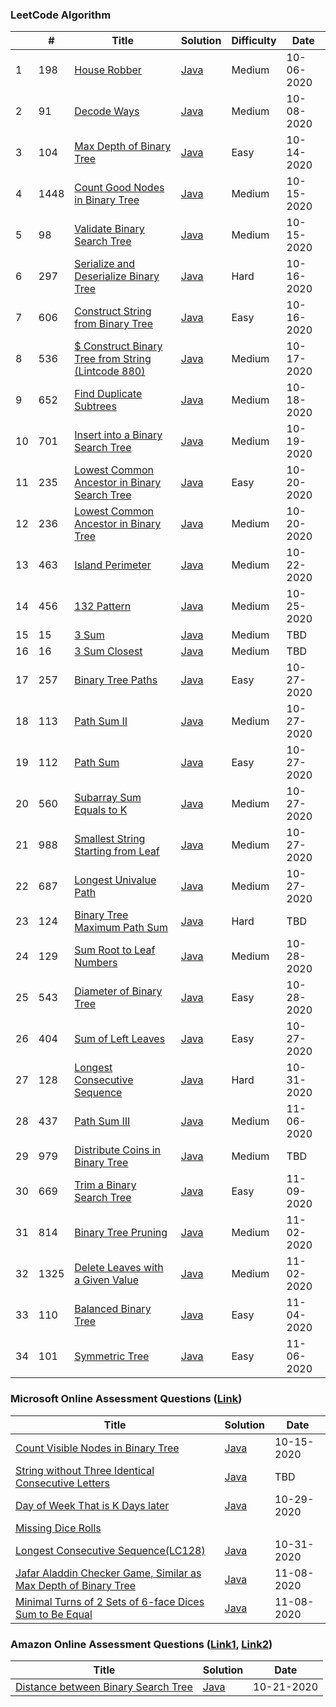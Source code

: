 ### LeetCode Algorithm


|| # | Title | Solution | Difficulty | Date |
|---|---| ----- | -------- | ---------- | ---- |
|1|198|[House Robber](https://leetcode.com/problems/house-robber/)|[Java](https://github.com/yiyiwii/leetcodeProb/blob/master/src/main/java/com/yiyiwii/leetcode/editor/en/HouseRobber.java)|Medium|10-06-2020|
|2|91| [Decode Ways](https://leetcode.com/problems/decode-ways/)|[Java](https://github.com/yiyiwii/leetcodeProb/blob/master/src/main/java/com/yiyiwii/leetcode/editor/en/DecodeWays.java)|Medium|10-08-2020|
|3|104| [Max Depth of Binary Tree](https://leetcode.com/problems/maximum-depth-of-binary-tree/) |[Java](https://github.com/yiyiwii/leetcodeProb/blob/master/src/main/java/com/yiyiwii/leetcode/editor/en/MaximumDepthOfBinaryTree.java) |Easy| 10-14-2020|
|4|1448|[Count Good Nodes in Binary Tree](https://leetcode.com/problems/count-good-nodes-in-binary-tree/)|[Java](https://github.com/yiyiwii/leetcodeProb/blob/master/src/main/java/com/yiyiwii/leetcode/editor/en/CountGoodNodesInBinaryTree.java) |Medium|10-15-2020|
|5|98|[Validate Binary Search Tree](https://leetcode.com/problems/validate-binary-search-tree/)|[Java](https://github.com/yiyiwii/leetcodeProb/blob/master/src/main/java/com/yiyiwii/leetcode/editor/en/ValidateBinarySearchTree.java)| Medium| 10-15-2020|
|6|297|[Serialize and Deserialize Binary Tree](https://leetcode.com/problems/serialize-and-deserialize-binary-tree/)|[Java](https://github.com/yiyiwii/leetcodeProb/blob/master/src/main/java/com/yiyiwii/leetcode/editor/en/SerializeAndDeserializeBinaryTree.java)|Hard|10-16-2020|
|7|606|[Construct String from Binary Tree](https://leetcode.com/problems/construct-string-from-binary-tree/)|[Java](https://github.com/yiyiwii/leetcodeProb/blob/master/src/main/java/com/yiyiwii/leetcode/editor/en/ConstructStringFromBinaryTree.java)|Easy|10-16-2020|
|8|536|[$ Construct Binary Tree from String](https://leetcode.com/problems/construct-binary-tree-from-string/) [(Lintcode 880)](https://www.lintcode.com/problem/construct-binary-tree-from-string/description) | [Java](https://github.com/yiyiwii/leetcodeProb/blob/master/src/main/java/com/yiyiwii/leetcode/editor/en/ConstructBinaryTreeFromString.java)|Medium|10-17-2020|
|9|652|[Find Duplicate Subtrees](https://leetcode.com/problems/find-duplicate-subtrees/)|[Java](https://github.com/yiyiwii/leetcodeProb/blob/master/src/main/java/com/yiyiwii/leetcode/editor/en/FindDuplicateSubtrees.java) | Medium | 10-18-2020|
|10|701|[Insert into a Binary Search Tree](https://leetcode.com/problems/insert-into-a-binary-search-tree/)|[Java](https://github.com/yiyiwii/leetcodeProb/blob/master/src/main/java/com/yiyiwii/leetcode/editor/en/InsertIntoABinarySearchTree.java)|Medium|10-19-2020|
|11|235|[Lowest Common Ancestor in Binary Search Tree](https://leetcode.com/problems/lowest-common-ancestor-of-a-binary-search-tree/)|[Java](https://github.com/yiyiwii/leetcodeProb/blob/master/src/main/java/com/yiyiwii/leetcode/editor/en/LowestCommonAncestorOfABinarySearchTree.java)|Easy|10-20-2020|
|12|236|[Lowest Common Ancestor in Binary Tree](https://leetcode.com/problems/lowest-common-ancestor-of-a-binary-tree/)|[Java](https://github.com/yiyiwii/leetcodeProb/blob/master/src/main/java/com/yiyiwii/leetcode/editor/en/LowestCommonAncestorOfABinaryTree.java)|Medium|10-20-2020|
|13|463|[Island Perimeter](https://leetcode.com/problems/island-perimeter/) |[Java](https://github.com/yiyiwii/leetcodeProb/blob/master/src/main/java/com/yiyiwii/leetcode/editor/en/IslandPerimeter.java)|Medium |10-22-2020|   
|14|456|[132 Pattern](https://leetcode.com/problems/132-pattern/)|[Java](https://github.com/yiyiwii/leetcodeProb/blob/master/src/main/java/com/yiyiwii/leetcode/editor/en/One32Pattern.java)|Medium|10-25-2020|
|15|15|[3 Sum](https://leetcode.com/problems/3sum/)|[Java](https://github.com/yiyiwii/leetcodeProb/blob/master/src/main/java/com/yiyiwii/leetcode/editor/en/ThreeSum.java)|Medium|TBD|
|16|16|[3 Sum Closest](https://leetcode.com/problems/3sum-closest/)|[Java](https://github.com/yiyiwii/leetcodeProb/blob/master/src/main/java/com/yiyiwii/leetcode/editor/en/ThreeSumClosest.java)|Medium|TBD|
|17|257|[Binary Tree Paths](https://leetcode.com/problems/binary-tree-paths/)|[Java](https://github.com/yiyiwii/leetcodeProb/blob/master/src/main/java/com/yiyiwii/leetcode/editor/en/BinaryTreePaths.java)|Easy|10-27-2020|
|18|113|[Path Sum II](https://leetcode.com/problems/path-sum-ii/)|[Java](https://github.com/yiyiwii/leetcodeProb/blob/master/src/main/java/com/yiyiwii/leetcode/editor/en/PathSumIi.java)|Medium|10-27-2020|
|19|112|[Path Sum](https://leetcode.com/problems/path-sum/)|[Java](https://github.com/yiyiwii/leetcodeProb/blob/master/src/main/java/com/yiyiwii/leetcode/editor/en/PathSum.java)|Easy|10-27-2020|
|20|560|[Subarray Sum Equals to K](https://leetcode.com/problems/subarray-sum-equals-k/)|[Java](https://github.com/yiyiwii/leetcodeProb/blob/master/src/main/java/com/yiyiwii/leetcode/editor/en/SubarraySumEqualsK.java)|Medium|10-27-2020|
|21|988|[Smallest String Starting from Leaf](https://leetcode.com/problems/smallest-string-starting-from-leaf/)|[Java]()|Medium|10-27-2020|
|22|687|[Longest Univalue Path](https://leetcode.com/problems/longest-univalue-path/)|[Java](https://github.com/yiyiwii/leetcodeProb/blob/master/src/main/java/com/yiyiwii/leetcode/editor/en/LongestUnivaluePath.java)|Medium|10-27-2020|
|23|124|[Binary Tree Maximum Path Sum](https://leetcode.com/problems/binary-tree-maximum-path-sum/)|[Java]()|Hard|TBD|
|24|129|[Sum Root to Leaf Numbers](https://leetcode.com/problems/sum-root-to-leaf-numbers/)|[Java]()|Medium|10-28-2020|
|25|543|[Diameter of Binary Tree](https://leetcode.com/problems/diameter-of-binary-tree/)|[Java](https://github.com/yiyiwii/leetcodeProb/blob/master/src/main/java/com/yiyiwii/leetcode/editor/en/DiameterOfBinaryTree.java)|Easy|10-28-2020|
|26|404|[Sum of Left Leaves](https://leetcode.com/problems/smallest-string-starting-from-leaf/)|[Java](https://github.com/yiyiwii/leetcodeProb/blob/master/src/main/java/com/yiyiwii/leetcode/editor/en/SumOfLeftLeaves.java)|Easy|10-27-2020|
|27|128|[Longest Consecutive Sequence](https://leetcode.com/problems/longest-consecutive-sequence/)|[Java](https://github.com/yiyiwii/leetcodeProb/blob/master/src/main/java/com/yiyiwii/leetcode/editor/en/LongestConsecutiveSequence.java)|Hard|10-31-2020|
|28|437|[Path Sum III](https://leetcode.com/problems/path-sum-iii/)|[Java](https://github.com/yiyiwii/leetcodeProb/blob/master/src/main/java/com/yiyiwii/leetcode/editor/en/PathSumIii.java)|Medium|11-06-2020|
|29|979|[Distribute Coins in Binary Tree](https://leetcode.com/problems/distribute-coins-in-binary-tree/)|[Java](https://github.com/yiyiwii/leetcodeProb/blob/master/src/main/java/com/yiyiwii/leetcode/editor/en/DistributeCoinsInBinaryTree.java)|Medium|TBD|
|30|669|[Trim a Binary Search Tree](https://leetcode.com/problems/trim-a-binary-search-tree/)|[Java](https://github.com/yiyiwii/leetcodeProb/blob/master/src/main/java/com/yiyiwii/leetcode/editor/en/TrimABinarySearchTree.java)|Easy|11-09-2020|
|31|814|[Binary Tree Pruning](https://leetcode.com/problems/binary-tree-pruning/)|[Java](https://github.com/yiyiwii/leetcodeProb/blob/master/src/main/java/com/yiyiwii/leetcode/editor/en/TrimABinarySearchTree.java)|Medium|11-02-2020|
|32|1325|[Delete Leaves with a Given Value](https://leetcode.com/problems/delete-leaves-with-a-given-value/)|[Java](https://github.com/yiyiwii/leetcodeProb/blob/master/src/main/java/com/yiyiwii/leetcode/editor/en/DeleteLeavesWithAGivenValue.java) |Medium|11-02-2020|
|33|110|[Balanced Binary Tree](https://leetcode.com/problems/balanced-binary-tree/)|[Java](https://github.com/yiyiwii/leetcodeProb/blob/master/src/main/java/com/yiyiwii/leetcode/editor/en/BalancedBinaryTree.java)|Easy|11-04-2020|
|34|101|[Symmetric Tree](https://leetcode.com/problems/symmetric-tree/)|[Java](https://github.com/yiyiwii/leetcodeProb/blob/master/src/main/java/com/yiyiwii/leetcode/editor/en/SymmetricTree.java)|Easy|11-06-2020|


### Microsoft Online Assessment Questions ([Link](https://leetcode.com/discuss/interview-question/398023/Microsoft-Online-Assessment-Questions))

| Title | Solution | Date |
| ------| -------- | ---- |
| [Count Visible Nodes in Binary Tree](https://leetcode.com/discuss/interview-question/546703/)|[Java](https://github.com/yiyiwii/leetcodeProb/blob/master/src/main/java/com/yiyiwii/leetcode/editor/en/MsVisibleBinaryNode.java) |10-15-2020|
| [String without Three Identical Consecutive Letters](https://leetcode.com/discuss/interview-question/398039/)| [Java](https://github.com/yiyiwii/leetcodeProb/blob/master/src/main/java/com/yiyiwii/leetcode/editor/en/MsStringWithoutThreeIdenticalConsecutiveLetters.java)|TBD|
| [Day of Week That is K Days later](https://leetcode.com/discuss/interview-question/703151/) | [Java](https://github.com/yiyiwii/leetcodeProb/blob/master/src/main/java/com/yiyiwii/leetcode/editor/en/MsDayOfWeekKDaysLater.java) | 10-29-2020|
| [Missing Dice Rolls]()|
| [Longest Consecutive Sequence(LC128)](https://leetcode.com/problems/longest-consecutive-sequence/)|[Java](https://github.com/yiyiwii/leetcodeProb/blob/master/src/main/java/com/yiyiwii/leetcode/editor/en/MsLongestConsecutiveSequence.java)|10-31-2020|
| [Jafar Aladdin Checker Game, Similar as Max Depth of Binary Tree](https://webcache.googleusercontent.com/search?q=cache:8YyCWMNWyrEJ:https://leetcode.com/discuss/interview-question/533314/checkers-game-jafar-is-playing-checkers-with-his-friend-alladin+&cd=1&hl=en&ct=clnk&gl=us)|[Java](https://github.com/yiyiwii/leetcodeProb/blob/master/src/main/java/com/yiyiwii/leetcode/editor/en/OthersJafarCheckerGame.java)|11-08-2020|
| [Minimal Turns of 2 Sets of 6-face Dices Sum to Be Equal](https://leetcode.com/discuss/interview-question/877070/Microsoft-Interview-Question/720312)|[Java](https://github.com/yiyiwii/leetcodeProb/blob/master/src/main/java/com/yiyiwii/leetcode/editor/en/MsMinTurnTwoEqualSumDice.java) | 11-08-2020|

### Amazon Online Assessment Questions ([Link1](https://leetcode.com/discuss/interview-question/344650/Amazon-Online-Assessment-Questions), [Link2](https://algo.monster/problems/amazon_online_assessment_questions))

| Title | Solution | Date |
| ----- | -------- | ---- |
| [Distance between Binary Search Tree](https://leetcode.com/discuss/interview-question/376375/) | [Java](https://github.com/yiyiwii/leetcodeProb/blob/master/src/main/java/com/yiyiwii/leetcode/editor/en/AmzDistanceBinaryTree.java) | 10-21-2020|
